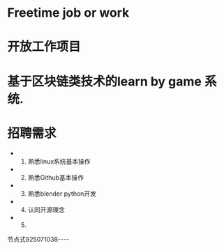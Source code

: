 # Freetime job or work
#  开放工作项目

# 基于区块链类技术的learn by game 系统.

# 招聘需求

*	1. 熟悉linux系统基本操作

*	2. 熟悉Github基本操作

*	3. 熟悉blender python开发

*	4. 认同开源理念

*	5.

节点式925071038----



